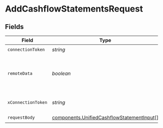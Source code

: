# AddCashflowStatementsRequest


## Fields

| Field                                                                                                  | Type                                                                                                   | Required                                                                                               | Description                                                                                            |
| ------------------------------------------------------------------------------------------------------ | ------------------------------------------------------------------------------------------------------ | ------------------------------------------------------------------------------------------------------ | ------------------------------------------------------------------------------------------------------ |
| `connectionToken`                                                                                      | *string*                                                                                               | :heavy_check_mark:                                                                                     | N/A                                                                                                    |
| `remoteData`                                                                                           | *boolean*                                                                                              | :heavy_minus_sign:                                                                                     | Set to true to include data from the original Accounting software.                                     |
| `xConnectionToken`                                                                                     | *string*                                                                                               | :heavy_check_mark:                                                                                     | The connection token                                                                                   |
| `requestBody`                                                                                          | [components.UnifiedCashflowStatementInput](../../models/components/unifiedcashflowstatementinput.md)[] | :heavy_check_mark:                                                                                     | N/A                                                                                                    |